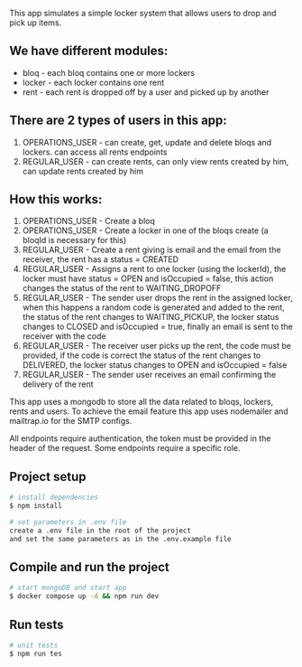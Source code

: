 This app simulates a simple locker system that allows users to drop and pick up items.

## We have different modules:
- bloq - each bloq contains one or more lockers
- locker - each locker contains one rent
- rent - each rent is dropped off by a user and picked up by another

## There are 2 types of users in this app:
1. OPERATIONS_USER - can create, get, update and delete bloqs and lockers. can access all rents endpoints
2. REGULAR_USER - can create rents, can only view rents created by him, can update rents created by him

## How this works:
1. OPERATIONS_USER - Create a bloq
2. OPERATIONS_USER - Create a locker in one of the bloqs create (a bloqId is necessary for this)
3. REGULAR_USER - Create a rent giving is email and the email from the receiver, the rent has a status = CREATED
4. REGULAR_USER - Assigns a rent to one locker (using the lockerId), the locker must have status = OPEN and isOccupied = false, this action changes the status of the rent to WAITING_DROPOFF
5. REGULAR_USER - The sender user drops the rent in the assigned locker, when this happens a random code is generated and added to the rent, the status of the rent changes to WAITING_PICKUP, the locker status changes to CLOSED and isOccupied = true, finally an email is sent to the receiver with the code
6. REGULAR_USER - The receiver user picks up the rent, the code must be provided, if the code is correct the status of the rent changes to DELIVERED, the locker status changes to OPEN and isOccupied = false
7. REGULAR_USER - The sender user receives an email confirming the delivery of the rent

This app uses a mongodb to store all the data related to bloqs, lockers, rents and users.
To achieve the email feature this app uses nodemailer and mailtrap.io for the SMTP configs.

All endpoints require authentication, the token must be provided in the header of the request.
Some endpoints require a specific role.

## Project setup

```bash
# install dependencies
$ npm install

# set parameters in .env file
create a .env file in the root of the project
and set the same parameters as in the .env.example file
```

## Compile and run the project

```bash
# start mongoDB and start app
$ docker compose up -d && npm run dev
```

## Run tests

```bash
# unit tests
$ npm run tes